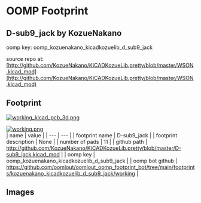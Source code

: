 # OOMP Footprint  
## D-sub9_jack  by KozueNakano  
  
oomp key: oomp_kozuenakano_kicadkozuelib_d_sub9_jack  
  
source repo at: [http://github.com/KozueNakano/KiCADKozueLib.pretty/blob/master/WSON.kicad_mod](http://github.com/KozueNakano/KiCADKozueLib.pretty/blob/master/WSON.kicad_mod)  
## Footprint  
  
[![working_kicad_pcb_3d.png](working_kicad_pcb_3d_600.png)](working_kicad_pcb_3d.png)  
  
[![working.png](working_600.png)](working.png)  
| name | value | 
| --- | --- | 
| footprint name | D-sub9_jack | 
| footprint description | None | 
| number of pads | 11 | 
| github path | http://github.com/KozueNakano/KiCADKozueLib.pretty/blob/master/D-sub9_jack.kicad_mod | 
| oomp key | oomp_kozuenakano_kicadkozuelib_d_sub9_jack | 
| oomp bot github | https://github.com/oomlout/oomlout_oomp_footprint_bot/tree/main/footprints/kozuenakano_kicadkozuelib_d_sub9_jack/working | 
## Images  
